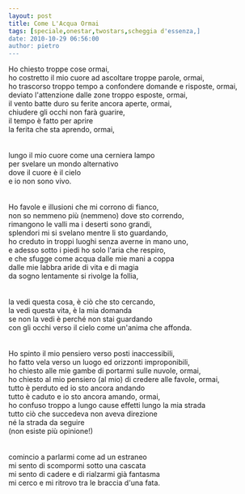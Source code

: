 ```yaml
---
layout: post
title: Come L'Acqua Ormai
tags: [speciale,onestar,twostars,scheggia d'essenza,]
date: 2010-10-29 06:56:00
author: pietro
---
```

Ho chiesto troppe cose ormai,<br/>ho costretto il mio cuore ad ascoltare troppe parole, ormai,<br/>ho trascorso troppo tempo a confondere domande e risposte, ormai,<br/>deviato l'attenzione dalle zone troppo esposte, ormai,<br/>il vento batte duro su ferite ancora aperte, ormai,<br/>chiudere gli occhi non farà guarire,<br/>il tempo è fatto per aprire<br/>la ferita che sta aprendo, ormai,<br/><br/><br/>lungo il mio cuore come una cerniera lampo<br/>per svelare un mondo alternativo<br/>dove il cuore è il cielo<br/>e io non sono vivo.<br/><br/><br/>Ho favole e illusioni che mi corrono di fianco,<br/>non so nemmeno più (nemmeno) dove sto correndo,<br/>rimangono le valli ma i deserti sono grandi,<br/>splendori mi si svelano mentre li sto guardando,<br/>ho creduto in troppi luoghi senza averne in mano uno,<br/>e adesso sotto i piedi ho solo l'aria che respiro,<br/>e che sfugge come acqua dalle mie mani a coppa<br/>dalle mie labbra aride di vita e di magia<br/>da sogno lentamente si rivolge la follia,<br/><br/><br/>la vedi questa cosa, è ciò che sto cercando,<br/>la vedi questa vita, è la mia domanda<br/>se non la vedi è perché non stai guardando<br/>con gli occhi verso il cielo come un'anima che affonda.<br/><br/><br/>Ho spinto il mio pensiero verso posti inaccessibili,<br/>ho fatto vela verso un luogo ed orizzonti improponibili,<br/>ho chiesto alle mie gambe di portarmi sulle nuvole, ormai,<br/>ho chiesto al mio pensiero (al mio) di credere alle favole, ormai,<br/>tutto è perduto ed io sto ancora andando<br/>tutto è caduto e io sto ancora amando, ormai,<br/>ho confuso troppo a lungo cause effetti lungo la mia strada<br/>tutto ciò che succedeva non aveva direzione<br/>né la strada da seguire <br/>(non esiste più opinione!)<br/><br/><br/>comincio a parlarmi come ad un estraneo<br/>mi sento di scompormi sotto una cascata<br/>mi sento di cadere e di rialzarmi già fantasma<br/>mi cerco e mi ritrovo tra le braccia d'una fata.<br/>
